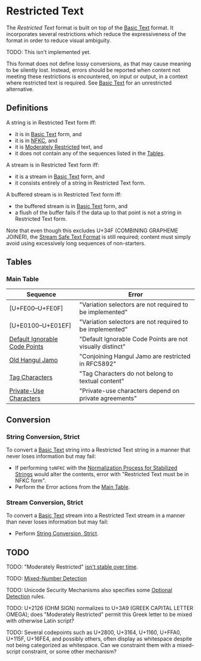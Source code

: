# Restricted Text

The *Restricted Text* format is built on top of the [Basic Text] format. It
incorporates several restrictions which reduce the expressiveness of the
format in order to reduce visual ambiguity.

TODO: This isn't implemented yet.

This format does not define lossy conversions, as that may cause meaning to
be silently lost. Instead, errors should be reported when content not meeting
these restrictions is encountered, on input or output, in a context where
restricted text is required. See [Basic Text] for an unrestricted alternative.

## Definitions

A string is in Restricted Text form iff:
 - it is in [Basic Text] form, and
 - it is in [NFKC], and
 - it is [Moderately Restricted] text, and
 - it does not contain any of the sequences listed in the [Tables].

A stream is in Restricted Text form iff:
 - it is a stream in [Basic Text] form, and
 - it consists entirely of a string in Restricted Text form.

A buffered stream is in Restricted Text form iff:
 - the buffered stream is in [Basic Text] form, and
 - a flush of the buffer fails if the data up to that point is not a
   string in Restricted Text form.

Note that even though this excludes U+34F (COMBINING GRAPHEME JOINER), the
[Stream Safe Text Format] is still required; content must simply avoid using
excessively long sequences of non-starters.

[Tables]: #tables

## Tables

### Main Table

| Sequence            | Error                                                    |
| ------------------- | -------------------------------------------------------- |
| [U+FE00–U+FE0F]     | "Variation selectors are not required to be implemented" |
| [U+E0100–U+E01EF]   | "Variation selectors are not required to be implemented" |
| [Default Ignorable Code Points] | "Default Ignorable Code Points are not visually distinct" |
| [Old Hangul Jamo]   | "Conjoining Hangul Jamo are restricted in RFC5892" |
| [Tag Characters]    | "Tag Characters do not belong to textual content" |
| [Private-Use Characters] | "Private-use characters depend on private agreements" |

## Conversion

### String Conversion, Strict

To convert a [Basic Text] string into a Restricted Text string in a manner that
never loses information but may fail:
 - If performing `toNFKC` with the
   [Normalization Process for Stabilized Strings] would alter the contents,
   error with "Restricted Text must be in NFKC form".
 - Perform the Error actions from the [Main Table].

### Stream Conversion, Strict

To convert a [Basic Text] stream into a Restricted Text stream in a manner than
never loses information but may fail:
 - Perform [String Conversion, Strict].

[Main Table]: #main-table
[String Conversion, Lossy]: #string-conversion-lossy
[String Conversion, Strict]: #string-conversion-strict

## TODO

TODO: "Moderately Restricted" [isn't stable over time](https://www.unicode.org/reports/tr39/#Migration).

TODO: [Mixed-Number Detection]

TODO: Unicode Security Mechanisms also specifies some [Optional Detection] rules.

TODO: U+2126 (OHM SIGN) normalizes to U+3A9 (GREEK CAPITAL LETTER OMEGA);
does "Moderately Restricted" permit this Greek letter to be mixed with
otherwise Latin script?

TODO: Several codepoints such as U+2800, U+3164, U+1160, U+FFA0, U+115F,
U+16FE4, and possibly others, often display as whitespace despite not being
categorized as whitespace. Can we constraint them with a mixed-script
constraint, or some other mechanism?

[NFKC]: https://unicode.org/reports/tr15/#Norm_Forms
[Moderately Restricted]: https://www.unicode.org/reports/tr39/#Restriction_Level_Detection
[Stream Safe Text Format]: https://unicode.org/reports/tr15/#Stream_Safe_Text_Format
[Old Hangul Jamo]: https://tools.ietf.org/html/rfc5892#section-2.9
[Default Ignorable Code Points]: https://www.unicode.org/versions/Unicode13.0.0/ch05.pdf#G7730
[Section 23.8 of the Unicode Standard]: https://www.unicode.org/versions/Unicode13.0.0/ch23.pdf#G19635
[Basic Text]: BasicText.md
[Mixed-Number Detection]: https://www.unicode.org/reports/tr39/#Mixed_Number_Detection
[Optional Detection]: https://www.unicode.org/reports/tr39/#Optional_Detection
[Normalization Process for Stabilized Strings]: https://unicode.org/reports/tr15/#Normalization_Process_for_Stabilized_Strings
[Tag Characters]: https://www.unicode.org/versions/Unicode13.0.0/ch23.pdf#G30110
[Private-Use Characters]: http://www.unicode.org/faq/private_use.html#private_use
